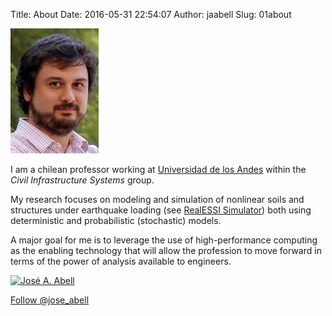Title: About 
Date: 2016-05-31 22:54:07
Author: jaabell
Slug: 01about

[![me][]][me]

I am a chilean professor working at [Universidad de los Andes][] within the
*Civil Infrastructure Systems* group. 

My research focuses on modeling and simulation of nonlinear soils and
structures under earthquake loading (see [RealESSI Simulator][]) both using
deterministic and probabilistic (stochastic) models. 

A major goal for me is to leverage the use of high-performance
computing as the enabling technology that will allow the profession to 
move forward in terms of the power of analysis available to engineers. 

<a title="José A. Abell" href="https://www.researchgate.net/profile/Jose_Abell/"><img src="https://www.researchgate.net/images/public/profile_share_badge.png" alt="José A. Abell" /></a>

<a href="https://twitter.com/jose_abell" 
	class="twitter-follow-button" 
	data-show-count="true" 
	data-size="large" 
	data-show-screen-name="true">
	Follow @jose_abell
</a>
<script>!function(d,s,id){var js,fjs=d.getElementsByTagName(s)[0],p=/^http:/.test(d.location)?'http':'https';if(!d.getElementById(id)){js=d.createElement(s);js.id=id;js.src=p+'://platform.twitter.com/widgets.js';fjs.parentNode.insertBefore(js,fjs);}}(document, 'script', 'twitter-wjs');
</script>



  [UC Davis]: http://cee.engr.ucdavis.edu/
  [CompGeoMech]: http://sokocalo.engr.ucdavis.edu/~jeremic/research/index.html
    "CompGeoMech"
  [Boris Jeremić]: http://sokocalo.engr.ucdavis.edu/~jeremic/
  [Becas Chile]: http://www.becaschile.cl
  [Universidad de los Andes]: http://ing.uandes.cl
  [School of Engineering and Applied Sciences]: http://ing.uandes.cl
  [RealESSI Simulator]: http://nrc-essi-simulator.info/
  [me]: /images/me.jpeg 